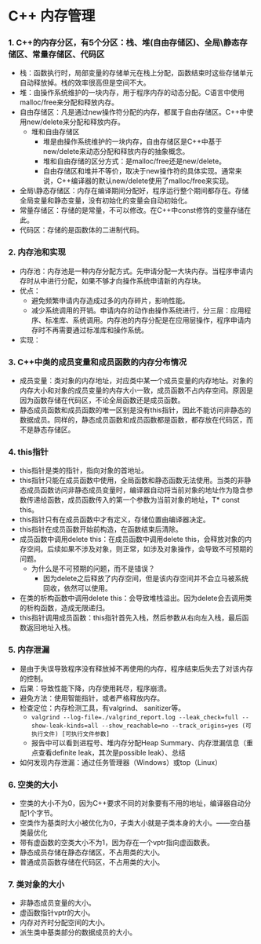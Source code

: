 # C++ 内存管理

### 1. C++的内存分区，有5个分区：栈、堆(自由存储区)、全局\静态存储区、常量存储区、代码区
* 栈：函数执行时，局部变量的存储单元在栈上分配，函数结束时这些存储单元自动释放掉。栈的效率很高但是空间不大。
* 堆：由操作系统维护的一块内存，用于程序内存的动态分配。C语言中使用malloc/free来分配和释放内存。
* 自由存储区：凡是通过new操作符分配的内存，都属于自由存储区。C++中使用new/delete来分配和释放内存。
    * 堆和自由存储区
        * 堆是由操作系统维护的一块内存，自由存储区是C++中基于new/delete来动态分配和释放内存的抽象概念。
        * 堆和自由存储的区分方式：是malloc/free还是new/delete。
        * 自由存储区和堆并不等价，取决于new操作符的具体实现。通常来说，C++编译器的默认new/delete使用了malloc/free来实现。
* 全局\静态存储区：内存在编译期间分配好，程序运行整个期间都存在。存储全局变量和静态变量，没有初始化的变量会自动初始化。
* 常量存储区：存储的是常量，不可以修改。在C++中const修饰的变量存储在此。
* 代码区：存储的是函数体的二进制代码。

### 2. 内存池和实现
* 内存池：内存池是一种内存分配方式。先申请分配一大块内存。当程序申请内存时从中进行分配，如果不够才向操作系统申请新的内存块。
* 优点：
    * 避免频繁申请内存造成过多的内存碎片，影响性能。
    * 减少系统调用的开销。申请内存的动作由操作系统进行，分三层：应用程序、标准库、系统调用。内存池的内存分配是在应用层操作，程序申请内存时不再需要通过标准库和操作系统。
* 实现：

### 3. C++中类的成员变量和成员函数的内存分布情况
* 成员变量：类对象的内存地址，对应类中某一个成员变量的内存地址。对象的内存大小和对象的成员变量的内存大小一致，成员函数不占内存空间。原因是因为函数存储在代码区，不论全局函数还是成员函数。
* 静态成员函数和成员函数的唯一区别是没有this指针，因此不能访问非静态的数据成员。同样的，静态成员函数和成员函数都是函数，都存放在代码区，而不是静态存储区。

### 4. this指针
* this指针是类的指针，指向对象的首地址。
* this指针只能在成员函数中使用，全局函数和静态函数无法使用。当类的非静态成员函数访问非静态成员变量时，编译器自动将当前对象的地址作为隐含参数传递给函数，成员函数传入的第一个参数为当前对象的地址，T* const this。
* this指针只有在成员函数中才有定义，存储位置由编译器决定。
* this指针在成员函数开始前构造，在函数结束后清除。
* 成员函数中调用delete this：在成员函数中调用delete this，会释放对象的内存空间。后续如果不涉及对象，则正常，如涉及对象操作，会导致不可预期的问题。
    * 为什么是不可预期的问题，而不是错误？
        * 因为delete之后释放了内存空间，但是该内存空间并不会立马被系统回收，依然可以使用。
* 在类的析构函数中调用delete this：会导致堆栈溢出。因为delete会去调用类的析构函数，造成无限递归。
* this指针调用成员函数：this指针首先入栈，然后参数从右向左入栈，最后函数返回地址入栈。

### 5. 内存泄漏
* 是由于失误导致程序没有释放掉不再使用的内存，程序结束后失去了对该内存的控制。
* 后果：导致性能下降，内存使用耗尽，程序崩溃。
* 避免方法：使用智能指针，或者严格释放内存。
* 检查定位：内存检测工具，有valgrind、 sanitizer等。
    * `valgrind --log-file=./valgrind_report.log --leak_check=full --show-leak-kinds=all --show_reachable=no --track_origins=yes (可执行文件) [可执行文件参数]`
    * 报告中可以看到进程号、堆内存分配Heap Summary、内存泄漏信息（重点查看definite leak，其次是possible leak）、总结
* 如何发现内存泄漏：通过任务管理器（Windows）或top（Linux）

### 6. 空类的大小
* 空类的大小不为0，因为C++要求不同的对象要有不用的地址，编译器自动分配1个字节。
* 空类作为基类时大小被优化为0，子类大小就是子类本身的大小。——空白基类最优化
* 带有虚函数的空类大小不为1，因为存在一个vptr指向虚函数表。
* 静态成员存储在静态存储区，不占用类的大小。
* 普通成员函数存储在代码区，不占用类的大小。

### 7. 类对象的大小
* 非静态成员变量的大小。
* 虚函数指针vptr的大小。
* 内存对齐时分配空间的大小。
* 派生类中基类部分的数据成员的大小。